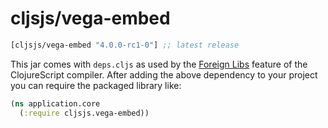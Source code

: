 # cljsjs/vega-embed

[](dependency)
```clojure
[cljsjs/vega-embed "4.0.0-rc1-0"] ;; latest release
```
[](/dependency)

This jar comes with `deps.cljs` as used by the [Foreign Libs][flibs] feature
of the ClojureScript compiler. After adding the above dependency to your project
you can require the packaged library like:

```clojure
(ns application.core
  (:require cljsjs.vega-embed))
```

[flibs]: https://clojurescript.org/reference/packaging-foreign-deps
